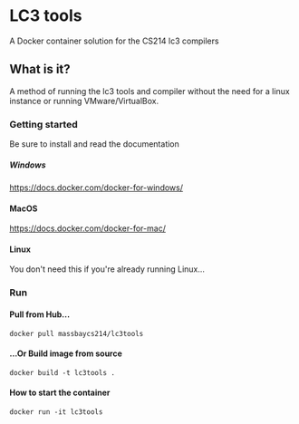 # LC3 tools
A Docker container solution for the CS214 lc3 compilers

## What is it?
A method of running the lc3 tools and compiler without the need for a linux instance or running VMware/VirtualBox.

### Getting started
Be sure to install and read the documentation
##### Windows
https://docs.docker.com/docker-for-windows/

#### MacOS
https://docs.docker.com/docker-for-mac/

#### Linux
You don't need this if you're already running Linux...

### Run
#### Pull from Hub...
```
docker pull massbaycs214/lc3tools
```

#### ...Or Build image from source
```
docker build -t lc3tools .
```

#### How to start the container
```
docker run -it lc3tools
```
